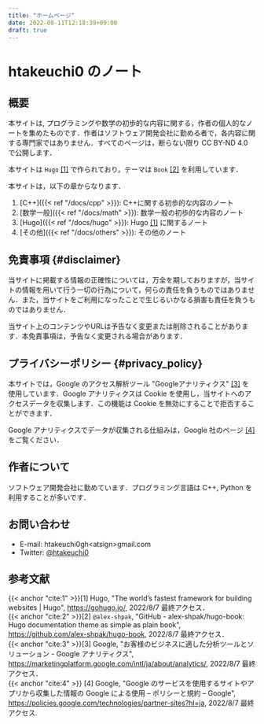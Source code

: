 ```yaml
---
title: "ホームページ"
date: 2022-08-11T12:18:39+09:00
draft: true
---
```


# htakeuchi0 のノート

## 概要

本サイトは,  プログラミングや数学の初歩的な内容に関する，作者の個人的なノートを集めたものです．作者はソフトウェア開発会社に勤める者で，各内容に関する専門家ではありません．すべてのページは，断らない限り CC BY-ND 4.0 で公開します．

本サイトは `Hugo` [[1]](#cite:1) で作られており，テーマは `Book` [[2]](#cite:2) を利用しています．

本サイトは，以下の章からなります．

1. [C++]({{< ref "/docs/cpp" >}}): C++に関する初歩的な内容のノート
2. [数学一般]({{< ref "/docs/math" >}}): 数学一般の初歩的な内容のノート
3. [Hugo]({{< ref "/docs/hugo" >}}): Hugo [[1]](#cite:1) に関するノート
4. [その他]({{< ref "/docs/others" >}}): その他のノート

## 免責事項 {#disclaimer}

当サイトに掲載する情報の正確性については，万全を期しておりますが，当サイトの情報を用いて行う一切の行為について，何らの責任を負うものではありません．また，当サイトをご利用になったことで生じるいかなる損害も責任を負うものではありません．

当サイト上のコンテンツやURLは予告なく変更または削除されることがあります．本免責事項は，予告なく変更される場合があります．

## プライバシーポリシー {#privacy_policy}

本サイトでは，Google のアクセス解析ツール "Googleアナリティクス" [[3]](#cite:3) を使用しています．Google アナリティクスは Cookie を使用し，当サイトへのアクセスデータを収集します．この機能は Cookie を無効にすることで拒否することができます．

Google アナリティクスでデータが収集される仕組みは，Google 社のページ [[4]](#cite:4) をご覧ください．

## 作者について

ソフトウェア開発会社に勤めています．プログラミング言語は C++, Python を利用することが多いです．

## お問い合わせ

* E-mail: htakeuchi0gh&lt;atsign&gt;gmail.com
* Twitter: [@htakeuchi0](https://twitter.com/htakeuchi0)

## 参考文献

{{< anchor "cite:1" >}}[1] Hugo, "The world’s fastest framework for building websites | Hugo", https://gohugo.io/, 2022/8/7 最終アクセス．    
{{< anchor "cite:2" >}}[2] `@alex-shpak`, "GitHub - alex-shpak/hugo-book: Hugo documentation theme as simple as plain book", https://github.com/alex-shpak/hugo-book, 2022/8/7 最終アクセス．     
{{< anchor "cite:3" >}}[3] Google, "お客様のビジネスに適した分析ツールとソリューション - Google アナリティクス", https://marketingplatform.google.com/intl/ja/about/analytics/, 2022/8/7 最終アクセス．    
{{< anchor "cite:4" >}}
[4] Google, "Google のサービスを使用するサイトやアプリから収集した情報の Google による使用 – ポリシーと規約 – Google", https://policies.google.com/technologies/partner-sites?hl=ja, 2022/8/7 最終アクセス.


